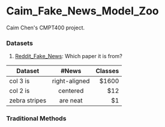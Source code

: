 # Caim_Fake_News_Model_Zoo
Caim Chen's CMPT400 project. 


### Datasets
1. [Reddit_Fake_News](https://www.google.com): Which paper it is from?

| Dataset        | #News        | Classes  |
| ------------- |:-------------:| -----:|
| col 3 is      | right-aligned | $1600 |
| col 2 is      | centered      |   $12 |
| zebra stripes | are neat      |    $1 |


### Traditional Methods
